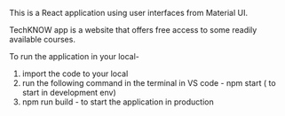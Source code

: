 This is a React application using user interfaces from Material UI.

TechKNOW app is a website that offers free access to some readily available courses.

To run the application in your local-
1. import the code to your local
2. run the following command in the terminal in VS code - npm start ( to start in development env)
3. npm run build - to start the application in production
